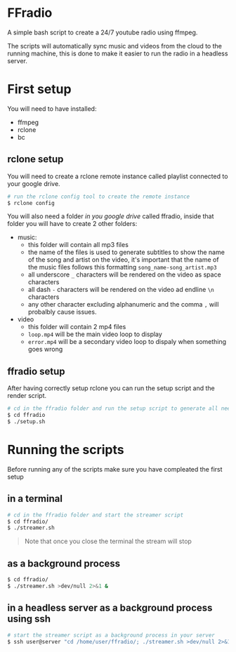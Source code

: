 # FFradio
A simple bash script to create a 24/7 youtube radio using ffmpeg.

The scripts will automatically sync music and videos from the cloud to the running machine, this is done to make it easier to run the radio in a headless server.

# First setup
You will need to have installed:
- ffmpeg
- rclone
- bc

## rclone setup
You will need to create a rclone remote instance called playlist connected to your google drive.
```bash
# run the rclone config tool to create the remote instance
$ rclone config
```

You will also need a folder *in you google drive* called ffradio, inside that folder you will have to create 2 other folders:
- music:
    - this folder will contain all mp3 files
    - the name of the files is used to generate subtitles to show the name of the song and artist on the video, it's important that the name of the music files follows this formatting `song_name-song_artist.mp3`
    - all underscore `_` characters will be rendered on the video as space ` ` characters
    - all dash `-` characters will be rendered on the video ad endline `\n` characters
    - any other character excluding alphanumeric and the comma `,` will probalbly cause issues.
- video
    - this folder will contain 2 mp4 files
    - `loop.mp4` will be the main video loop to display
    - `error.mp4` will be a secondary video loop to dispaly when something goes wrong

## ffradio setup
After having correctly setup rclone you can run the setup script and the render script.
```bash
# cd in the ffradio folder and run the setup script to generate all needed folders and render a first palylist
$ cd ffradio
$ ./setup.sh
```

# Running the scripts
Before running any of the scripts make sure you have compleated the first setup

## in a terminal

```bash
# cd in the ffradio folder and start the streamer script
$ cd ffradio/
$ ./streamer.sh
```

> Note that once you close the terminal the stream will stop

## as a background process
```bash
$ cd ffradio/
$ ./streamer.sh >dev/null 2>&1 &
```

## in a headless server as a background process using ssh
```bash
# start the streamer script as a background process in your server
$ ssh user@server "cd /home/user/ffradio/; ./streamer.sh >dev/null 2>&1 &"
```